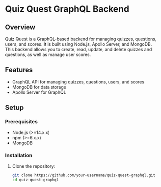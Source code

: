 # Quiz Quest GraphQL Backend

## Overview

Quiz Quest is a GraphQL-based backend for managing quizzes, questions, users, and scores. It is built using Node.js, Apollo Server, and MongoDB. This backend allows you to create, read, update, and delete quizzes and questions, as well as manage user scores.

## Features

- GraphQL API for managing quizzes, questions, users, and scores
- MongoDB for data storage
- Apollo Server for GraphQL

## Setup

### Prerequisites

- Node.js (>=14.x.x)
- npm (>=6.x.x)
- MongoDB

### Installation

1. Clone the repository:

   ```sh
   git clone https://github.com/your-username/quiz-quest-graphql.git
   cd quiz-quest-graphql
